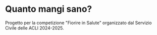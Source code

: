 # Quanto mangi sano?
Progetto per la competizione "Fiorire in Salute" organizzato dal Servizio Civile delle ACLI 2024-2025.
